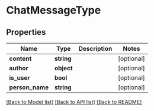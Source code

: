 # ChatMessageType

## Properties
Name | Type | Description | Notes
------------ | ------------- | ------------- | -------------
**content** | **string** |  | [optional] 
**author** | **object** |  | [optional] 
**is_user** | **bool** |  | [optional] 
**person_name** | **string** |  | [optional] 

[[Back to Model list]](../README.md#documentation-for-models) [[Back to API list]](../README.md#documentation-for-api-endpoints) [[Back to README]](../README.md)


